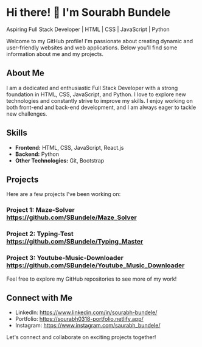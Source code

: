 # Hi there! 👋 I'm Sourabh Bundele

Aspiring Full Stack Developer | HTML | CSS | JavaScript | Python

Welcome to my GitHub profile! I'm passionate about creating dynamic and user-friendly websites and web applications. Below you'll find some information about me and my projects.

## About Me

I am a dedicated and enthusiastic Full Stack Developer with a strong foundation in HTML, CSS, JavaScript, and Python. I love to explore new technologies and constantly strive to improve my skills. I enjoy working on both front-end and back-end development, and I am always eager to tackle new challenges.

## Skills

- **Frontend:** HTML, CSS, JavaScript, React.js
- **Backend:** Python
- **Other Technologies:** Git, Bootstrap

## Projects

Here are a few projects I've been working on:

### Project 1: Maze-Solver https://github.com/SBundele/Maze_Solver

### Project 2: Typing-Test https://github.com/SBundele/Typing_Master

### Project 3: Youtube-Music-Downloader https://github.com/SBundele/Youtube_Music_Downloader

Feel free to explore my GitHub repositories to see more of my work!

## Connect with Me

- LinkedIn: https://www.linkedin.com/in/sourabh-bundele/
- Portfolio: https://sourabh0318-portfolio.netlify.app/
- Instagram: https://www.instagram.com/saurabh_bundele/

Let's connect and collaborate on exciting projects together!
